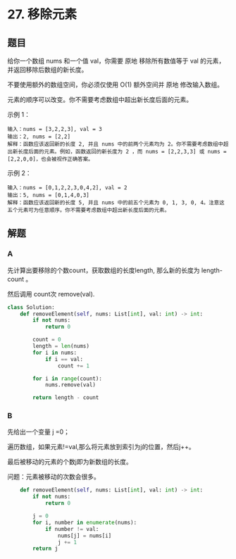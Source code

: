 # 27. 移除元素

## 题目

给你一个数组 nums 和一个值 val，你需要 原地 移除所有数值等于 val 的元素，并返回移除后数组的新长度。

不要使用额外的数组空间，你必须仅使用 O(1) 额外空间并 原地 修改输入数组。

元素的顺序可以改变。你不需要考虑数组中超出新长度后面的元素。

示例 1：

```
输入：nums = [3,2,2,3], val = 3
输出：2, nums = [2,2]
解释：函数应该返回新的长度 2, 并且 nums 中的前两个元素均为 2。你不需要考虑数组中超出新长度后面的元素。例如，函数返回的新长度为 2 ，而 nums = [2,2,3,3] 或 nums = [2,2,0,0]，也会被视作正确答案。
```

示例 2：

```
输入：nums = [0,1,2,2,3,0,4,2], val = 2
输出：5, nums = [0,1,4,0,3]
解释：函数应该返回新的长度 5, 并且 nums 中的前五个元素为 0, 1, 3, 0, 4。注意这五个元素可为任意顺序。你不需要考虑数组中超出新长度后面的元素。
```

## 解题

### A

先计算出要移除的个数count，获取数组的长度length, 那么新的长度为 length-count 。

然后调用 count次 remove(val).

```python
class Solution:
    def removeElement(self, nums: List[int], val: int) -> int:
        if not nums:
            return 0

        count = 0
        length = len(nums)
        for i in nums:
            if i == val:
                count += 1

        for i in range(count):
            nums.remove(val)

        return length - count
```

### B

先给出一个变量 j =0；

遍历数组，如果元素!=val,那么将元素放到索引为j的位置，然后j++。

最后被移动的元素的个数j即为新数组的长度。

问题：元素被移动的次数会很多。

```python
    def removeElement(self, nums: List[int], val: int) -> int:
        if not nums:
            return 0

        j = 0
        for i, number in enumerate(nums):
            if number != val:
                nums[j] = nums[i]
                j += 1
        return j
```

